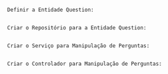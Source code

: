       Definir a Entidade Question:

        
      Criar o Repositório para a Entidade Question:

        
      Criar o Serviço para Manipulação de Perguntas:

        
      Criar o Controlador para Manipulação de Perguntas:
